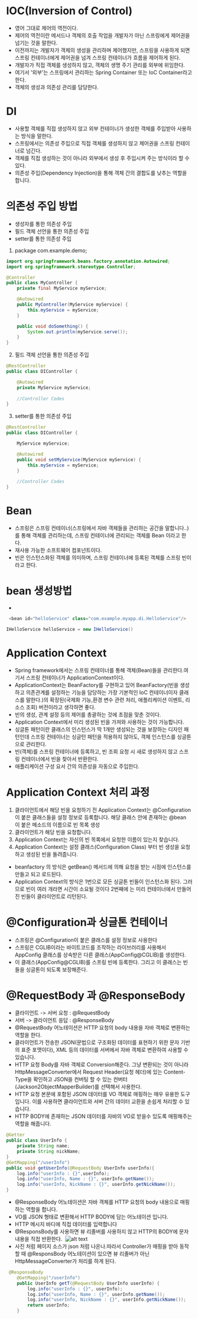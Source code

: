 
# IOC(Inversion of Control)
- 영어 그대로 제어의 역전이다.
- 제어의 역전이란 메서드나 객체의 호출 작업을 개발자가 아닌 스프링에게 제어권을 넘기는 것을 말한다.
- 이전까지는 개발자가 객체의 생성을 관리하며 제어했지만, 스프링을 사용하게 되면 스프링 컨테이너에게 제어권을 넘겨 스프링 컨테이너가 흐름을 제어하게 된다.
- 개발자가 직접 객체를 생성하지 않고, 객체의 생명 주기 관리를 외부에 위임한다.
- 여기서 '외부'는 스프링에서 관리하는 Spring Container 또는 IoC Container라고 한다.
- 객체의 생성과 의존성 관리를 담당한다.
# DI
- 사용할 객체를 직접 생성하지 않고 외부 컨테이너가 생성한 객체를 주입받아 사용하는 방식을 말한다.
- 스프링에서는 의존성 주입으로 직접 객체를 생성하지 않고 제어권을 스프링 컨테이너로 넘긴다.
-  객체를 직접 생성하는 것이 아니라 외부에서 생성 후 주입시켜 주는 방식이라 할 수 있다.
- 의존성 주입(Dependency Injection)을 통해 객체 간의 결합도를 낮추는 역할을 합니다.
# 의존성 주입 방법
- 생성자를 통한 의존성 주입
- 필드 객체 선언을 통한 의존성 주입
- setter를 통한 의존성 주입
1. package com.example.demo;
```java
import org.springframework.beans.factory.annotation.Autowired;
import org.springframework.stereotype.Controller;

@Controller
public class MyController {
    private final MyService myService;

    @Autowired
    public MyController(MyService myService) {
        this.myService = myService;
    }

    public void doSomething() {
        System.out.println(myService.serve());
    }
}
```
2. 필드 객체 선언을 통한 의존성 주입
```java
@RestController
public class DIController {

    @Autowired
    private MyService myService;
    
    //Controller Codes
}
```
3. setter를 통한 의존성 주입
```java
@RestController
public class DIController {

    MyService myService;

    @Autowired
    public void setMyService(MyService myService) {
        this.myService = myService;
    }
    
    //Controller Codes
}
```
# Bean
- 스프링은 스프링 컨테이너(스프링에서 자바 객체들을 관리하는 공간을 말합니다..)를 통해 객체를 관리하는데, 스프링 컨테이너에 관리되는 객체를 Bean 이라고 한다.
- 재사용 가능한 소프트웨어 컴포넌트이다. 
- 빈은 인스턴스화된 객체를 의미하며, 스프링 컨테이너에 등록된 객체를 스프링 빈이라고 한다.
# bean 생성방법
- 
```java 
 <bean id="helloService" class="com.example.myapp.di.HelloService"/>

IHelloService helloService = new IHelloService()
```
# Application Context
- Spring framework에서는 스프링 컨테이너를 통해 객체(Bean)들을 관리한다.여기서 스프링 컨테이너가 ApplicationContext이다.
- ApplicationContext는 BeanFactory를 구현하고 있어 BeanFactory(빈을 생성하고 의존관계를 설정하는 기능을 담당하는 가장 기본적인 IoC 컨테이너이자 클래스를 말한다.)의 확장된(국제화 기능,환경 변수 관련 처리, 애플리케이션 이벤트, 리소스 조회) 버전이라고 생각하면 좋다.
- 빈의 생성, 관계 설정 등의 제어를 총괄하는 것에 초점을 맞춘 것이다.
- Application Context에서 미리 생성된 빈을 가져와 사용하는 것이 가능합니다.
- 싱글톤 패턴이란 클래스의 인스턴스가 딱 1개만 생성되는 것을 보장하는 디자인 패턴인데 스프링 컨테이너는 싱글턴 패턴을 적용하지 않아도, 객체 인스턴스를 싱글톤으로 관리한다. 
- 빈(객체)를 스프링 컨테이너에 등록하고, 빈 조회 요청 시 새로 생성하지 않고 스프링 컨테이너에서 빈을 찾아서 반환한다.
- 애플리케이션 구성 요서 간의 의존성을 자동으로 주입한다.
# Application Context 처리 과정
1. 클라이언트에서 해당 빈을 요청하기 전 Application Context는 @Configuration 이 붙은 클래스들을 설정 정보로 등록합니다. 해당 클래스 안에 존재하는 @bean 이 붙은 메소드의 이름으로 빈 목록 생성
2. 클라이언트가 해당 빈을 요청합니다.
3. Application Context는 자신의 빈 목록에서 요청한 이름이 있는지 찾습니다.
4. Application Context는 설정 클래스(Configuration Class) 부터 빈 생성을 요청하고 생성된 빈을 돌려줍니다.
-  beanfactory 의 방식은  getBean() 메서드에 의해 요청을 받는 시점에 인스턴스를 만들고 되고 로드된다.
- Application Context의 방식은 1번으로 모든 싱글톤 빈들이 인스턴스화 된다. 그러므로 빈이 여러 개라면 시간이 소요될 것이다 2번째에 는 미리 컨테이너에서 만들어진 빈들이 클라이언트로 리턴된다.
# @Configuration과 싱글톤 컨테이너
- 스프링은 @Configuration이 붙은 클래스를 설정 정보로 사용한다
- 스프링은 CGLIB이라는 바이트코드를 조작하는 라이브러리를 사용해서 AppConfig 클래스를 상속받은 다른 클래스(AppConfig@CGLIB)를 생성한다.
-  이 클래스(AppConfig@CGLIB)를 스프링 빈에 등록한다. 그리고 이 클래스는 빈들을 싱글톤이 되도록 보장해준다.
# @RequestBody 과 @ResponseBody
- 클라이언트 -> 서버 요청 : @RequestBody
- 서버 -> 클라이언트 응답 : @ResponseBody
- @RequestBody 어노테이션은 HTTP 요청의 body 내용을 자바 객체로 변환하는 역할을 한다.
- 클라이언트가 전송한 JSON(문법으로 구조화된 데이터를 표현하기 위한 문자 기반의 표준 포맷이다), XML 등의 데이터를 서버에서 자바 객체로 변환하여 사용할 수 있습니다.
- HTTP 요청 Body를 자바 객체로 Conversion해준다. 그냥 변환되는 것이 아니라 HttpMessageConverter에서 Request Header(요청 헤더)에 있는 Content-Type을 확인하고  JSON을 컨버팅 할 수 있는 컨버터(Jackson2ObjectMapperBuilder)를 선택해서 사용한다.
-  HTTP 요청 본문에 포함된 JSON 데이터를 VO 객체로 매핑하는 매우 유용한 도구입니다. 이를 사용하면 클라이언트와 서버 간의 데이터 교환을 손쉽게 처리할 수 있습니다.
- HTTP BODY에 존재하는 JSON 데이터를
자바의 VO로 받을수 있도록 매핑해주는 역할을 해줍니다.
```java
@Getter
public class UserInfo {
    private String name;
    private String nickName;
}
@GetMapping("/userInfo")
public void getUserInfo(@RequestBody UserInfo userInfo){
    log.info("userInfo : {}",userInfo);
    log.info("userInfo, Name : {}", userInfo.getName());
    log.info("userInfo, NickName : {}", userInfo.getNickName());
}
```
- @ResponseBody 어노테이션은 자바 객체를 HTTP 요청의 body 내용으로 매핑하는 역할을 합니다.
- VO를 JSON 형태로 변환해서 HTTP BODY에 담는 어노테이션 입니다.
- HTTP 메시지 바디에 직접 데이터를 입력합니다
- @ResponsBody를 사용하면 뷰 리졸버를 사용하지 않고 HTTP의 BODY에 문자 내용을 직접 반환한다. 
![alt text](<스크린샷 2024-05-21 210434.png>)
- 사진 처럼 페이지 소스가 json 처럼 나온나.따라서 Controller가 매핑을 받아 동작할 때 @ResponsBody 어노테이션이 있으면 뷰 리졸버가 아닌 HttpMessageConverter가 처리를 하게 된다. 

```java
 @ResponseBody
    @GetMapping("/userInfo")
    public UserInfo getT(@RequestBody UserInfo userInfo) {
        log.info("userInfo : {}", userInfo);
        log.info("userInfo, Name : {}", userInfo.getName());
        log.info("userInfo, NickName : {}", userInfo.getNickName());
        return userInfo;
    }
```
